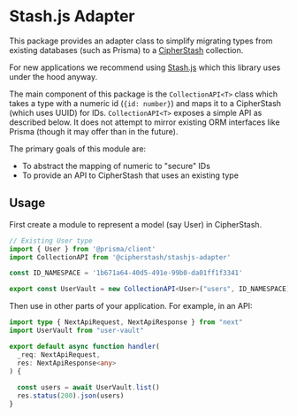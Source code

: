 # Stash.js Adapter

This package provides an adapter class to simplify migrating types from existing databases (such as Prisma) to a
[CipherStash](https://cipherstash.com) collection.

For new applications we recommend using [Stash.js](https://www.npmjs.com/package/@cipherstash/stashjs) which this
library uses under the hood anyway.

The main component of this package is the `CollectionAPI<T>` class which takes a type with a numeric id (`{id: number}`)
and maps it to a CipherStash (which uses UUID) for IDs. `CollectionAPI<T>` exposes a simple API as described below. It
does not attempt to mirror existing ORM interfaces like Prisma (though it may offer than in the future).

The primary goals of this module are:

* To abstract the mapping of numeric to "secure" IDs
* To provide an API to CipherStash that uses an existing type

## Usage

First create a module to represent a model (say User) in CipherStash.

```ts title="user-vault.ts"
// Existing User type
import { User } from '@prisma/client'
import CollectionAPI from '@cipherstash/stashjs-adapter'

const ID_NAMESPACE = '1b671a64-40d5-491e-99b0-da01ff1f3341'

export const UserVault = new CollectionAPI<User>("users", ID_NAMESPACE)
```

Then use in other parts of your application. For example, in an API:

```ts
import type { NextApiRequest, NextApiResponse } from "next"
import UserVault from "user-vault"

export default async function handler(
  _req: NextApiRequest,
  res: NextApiResponse<any>
) {
  
  const users = await UserVault.list()
  res.status(200).json(users)
}
```
